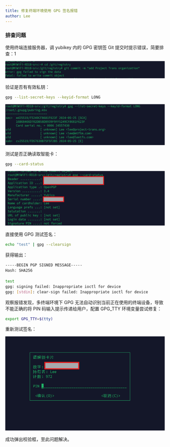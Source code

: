 ```yaml
---
title: 修复终端环境使用 GPG 签名报错
author: Lee
---
```


### 排查问题

使用终端连接服务器，调 yubikey 内的 GPG 密钥签 Git 提交时提示错误，简要排查：1

![](./pubilc/gpg-sign-1.png)

验证是否有有效私钥：

```bash
gpg --list-secret-keys --keyid-format LONG
```

![](./pubilc/gpg-sign-2.png)

测试是否正确读取智能卡：

```bash
gpg --card-status
```

![](./pubilc/gpg-sign-3.png)

直接使用 GPG 测试签名：

```bash
echo "test" | gpg --clearsign
```

获得输出：

```bash
-----BEGIN PGP SIGNED MESSAGE-----
Hash: SHA256

test
gpg: signing failed: Inappropriate ioctl for device
gpg: [stdin]: clear-sign failed: Inappropriate ioctl for device
```

观察报错发现，多终端环境下 GPG 无法自动识别当前正在使用的终端设备，导致不能正确的将 PIN 码输入提示传递给用户，配置 GPG_TTY 环境变量尝试修复：

```bash
export GPG_TTY=$(tty)
```

重新测试签名：

![](./pubilc/gpg-sign-4.png)

成功弹出校验框，至此问题解决。

